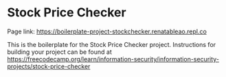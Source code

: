 # Stock Price Checker

Page link: https://boilerplate-project-stockchecker.renatableao.repl.co

This is the boilerplate for the Stock Price Checker project. Instructions for building your project can be found at https://freecodecamp.org/learn/information-security/information-security-projects/stock-price-checker

